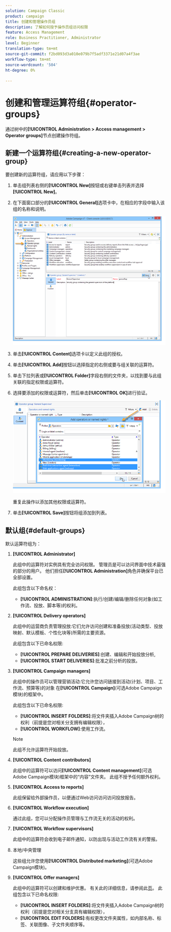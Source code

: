 ```yaml
---
solution: Campaign Classic
product: campaign
title: 创建和管理操作员组
description: 了解如何授予操作员组访问权限
feature: Access Management
role: Business Practitioner, Administrator
level: Beginner
translation-type: tm+mt
source-git-commit: f2bd093d3a010e079b7f5adf3371e21d07a4f3ae
workflow-type: tm+mt
source-wordcount: '504'
ht-degree: 0%

---
```



# 创建和管理运算符组{#operator-groups}

通过树中的&#x200B;**[!UICONTROL Administration > Access management > Operator groups]**&#x200B;节点创建操作符组。

## 新建一个运算符组{#creating-a-new-operator-group}

要创建新的运算符组，请应用以下步骤：

1. 单击组列表右侧的&#x200B;**[!UICONTROL New]**&#x200B;按钮或右键单击列表并选择&#x200B;**[!UICONTROL New]**。
1. 在下面窗口部分的&#x200B;**[!UICONTROL General]**&#x200B;选项卡中，在相应的字段中输入该组的名称和说明。

   ![](assets/s_ncs_user_create_operator_gp.png)

1. 单击&#x200B;**[!UICONTROL Content]**&#x200B;选项卡以定义此组的授权。
1. 单击&#x200B;**[!UICONTROL Add]**&#x200B;按钮以选择指定的右侧或要与组关联的运算符。
1. 单击下拉列表或&#x200B;**[!UICONTROL Folder]**&#x200B;字段右侧的文件夹，以找到要与此组关联的指定权限或运算符。
1. 选择要添加的权限或运算符，然后单击&#x200B;**[!UICONTROL OK]**&#x200B;进行验证。

   ![](assets/s_ncs_user_create_operator_gp03.png)

   重复此操作以添加其他权限或运算符。

1. 单击&#x200B;**[!UICONTROL Save]**&#x200B;按钮将组添加到列表。

## 默认组{#default-groups}

默认运算符组为：

1. **[!UICONTROL Administrator]**

   此组中的运算符对实例具有完全访问权限。 管理员是可以访问界面中技术最强的部分的用户。 他们担任&#x200B;**[!UICONTROL Administration]**&#x200B;角色并确保平台已全部设置。

   此组包含以下命名权：

   * **[!UICONTROL ADMINISTRATION]**:执行/创建/编辑/删除任何对象(如工作流、投放、脚本等)的权利。

1. **[!UICONTROL Delivery operators]**

   此组中的运营商负责管理投放:它们允许访问创建和准备投放(活动类型、投放映射、默认模板、个性化块等)所需的主要资源。

   此组包含以下已命名权限:

   * **[!UICONTROL PREPARE DELIVERIES]**:创建、编辑和开始投放分析,
   * **[!UICONTROL START DELIVERIES]**:批准之前分析的投放。

1. **[!UICONTROL Campaign managers]**

   此组中的操作员可以管理营销活动:它允许您访问链接到活动(计划、项目、工作流、预算等)的对象 在&#x200B;**[!UICONTROL Campaign]**(可选Adobe Campaign模块)的框架中。

   此组包含以下已命名权限:

   * **[!UICONTROL INSERT FOLDERS]**:将文件夹插入Adobe Campaign树的权利（前提是您对相关分支拥有编辑权限），
   * **[!UICONTROL WORKFLOW]**:使用工作流。
   >[!NOTE]
   >
   >此组不允许运算符开始投放。

1. **[!UICONTROL Content contributors]**

   此组中的运算符可以访问&#x200B;**[!UICONTROL Content management]**(可选Adobe Campaign模块)框架中的“内容”文件夹。 此组不授予任何额外权利。

1. **[!UICONTROL Access to reports]**

   此组保留给外部操作员，以便通过Web访问访问访问投放报告。

1. **[!UICONTROL Workflow execution]**

   通过此组，您可以分配操作员管理与工作流无关的活动的权利。

1. **[!UICONTROL Workflow supervisors]**

   此组中的运算符会收到电子邮件通知，以防出现与活动工作流有关的警报。

1. 本地/中央管理

   这些组允许您使用&#x200B;**[!UICONTROL Distributed marketing]**(可选Adobe Campaign模块)。

1. **[!UICONTROL Offer managers]**

   此组中的运算符可以创建和维护优惠。 有关此的详细信息，请参阅此[页](../../interaction/using/operator-profiles.md)。
此组包含以下已命名权限:

   * **[!UICONTROL INSERT FOLDERS]**:将文件夹插入Adobe Campaign树的权利（前提是您对相关分支具有编辑权限），
   * **[!UICONTROL EDIT FOLDERS]**:有权更改文件夹属性，如内部名称、标签、关联图像、子文件夹顺序等。
